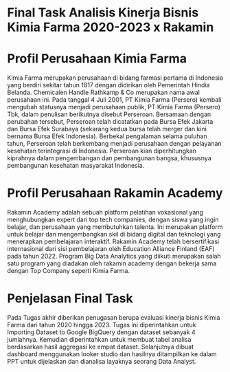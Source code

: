# Final Task Analisis Kinerja Bisnis Kimia Farma 2020-2023 x Rakamin
# Profil Perusahaan Kimia Farma
Kimia Farma merupakan perusahaan di bidang farmasi pertama di Indonesia yang berdiri sekitar tahun 1817 dengan didirikan oleh Pemerintah Hindia Belanda. Chemicalen Handle Rathkamp & Co merupakan nama awal perusahaan ini. Pada tanggal 4 Juli 2001, PT Kimia Farma (Persero) kembali mengubah statusnya menjadi perusahaan publik, PT Kimia Farma (Persero) Tbk, dalam penulisan berikutnya disebut Perseroan. Bersamaan dengan perubahan tersebut, Perseroan telah dicatatkan pada Bursa Efek Jakarta dan Bursa Efek Surabaya (sekarang kedua bursa telah merger dan kini bernama Bursa Efek Indonesia). Berbekal pengalaman selama puluhan tahun, Perseroan telah berkembang menjadi perusahaan dengan pelayanan kesehatan terintegrasi di Indonesia. Perseroan kian diperhitungkan kiprahnya dalam pengembangan dan pembangunan bangsa, khususnya pembangunan kesehatan masyarakat Indonesia. 
# Profil Perusahaan Rakamin Academy
Rakamin Academy adalah sebuah platform pelatihan vokasional yang menghubungkan expert dari top tech companies, dengan siswa yang ingin belajar, dan perusahaan yang membutuhkan talenta. Ini merupakan platform untuk belajar dan mengembangkan skil di bidang digital dan teknologi yang menerapkan pembelajaran interaktif. Rakamin Academy telah bersertifikasi internasional dari sisi pembelajaran oleh Education Alliance Finland (EAF) pada tahun 2022. Program Big Data Analytics yang diikuti merupakan salah satu program yang diadakan oleh rakamin academy dengan bekerja sama dengan Top Company seperti Kimia Farma.
# Penjelasan Final Task
Pada Tugas akhir diberikan penugasan berupa evaluasi kinerja bisnis Kimia
Farma dari tahun 2020 hingga 2023. Tugas ini diperintahkan untuk Importing Dataset to Google BigQuery dengan dataset sebanyak 4 jumlahnya. Kemudian diperintahkan untuk membuat tabel analisa berdasarkan hasil aggregasi ke empat dataset. Selanjutnya dibuat dashboard menggunakan looker studio dan hasilnya ditampilkan ke dalam PPT untuk dijelaskan dan dianalisa layaknya seorang Data Analyst.
